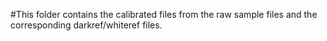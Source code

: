 #This folder contains the calibrated files from the raw sample files and the corresponding darkref/whiteref files.
